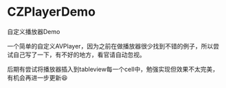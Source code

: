# CZPlayerDemo
自定义播放器Demo


一个简单的自定义AVPlayer，因为之前在做播放器很少找到不错的例子，所以尝试自己写了一下，有不好的地方，看官请自动忽视。

后期有尝试将播放器插入到tableview每一个cell中，勉强实现但效果不太完美，有机会再进一步更新😆

